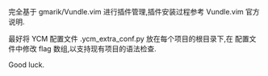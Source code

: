 
完全基于 gmarik/Vundle.vim 进行插件管理,插件安装过程参考 Vundle.vim 官方说明.

最好将 YCM 配置文件 .ycm_extra_conf.py 放在每个项目的根目录下,在
配置文件中修改 flag 数组,以支持现有项目的语法检查.

Good luck.


